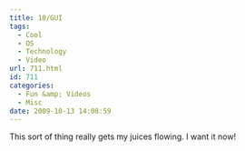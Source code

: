 ```yaml
---
title: 10/GUI
tags:
  - Cool
  - OS
  - Technology
  - Video
url: 711.html
id: 711
categories:
  - Fun &amp; Videos
  - Misc
date: 2009-10-13 14:08:59
---
```


This sort of thing really gets my juices flowing. I want it now!<!-- more -->

<object classid="clsid:d27cdb6e-ae6d-11cf-96b8-444553540000" width="700" height="385" codebase="https://download.macromedia.com/pub/shockwave/cabs/flash/swflash.cab#version=6,0,40,0"><param name="allowfullscreen" value="true" /><param name="allowscriptaccess" value="always" /><param name="src" value="https://vimeo.com/moogaloop.swf?clip_id=6712657&amp;server=vimeo.com&amp;show_title=1&amp;show_byline=1&amp;show_portrait=0&amp;color=00ADEF&amp;fullscreen=1" /><embed type="application/x-shockwave-flash" width="700" height="385" src="https://vimeo.com/moogaloop.swf?clip_id=6712657&amp;server=vimeo.com&amp;show_title=1&amp;show_byline=1&amp;show_portrait=0&amp;color=00ADEF&amp;fullscreen=1" allowscriptaccess="always" allowfullscreen="true"></embed></object>